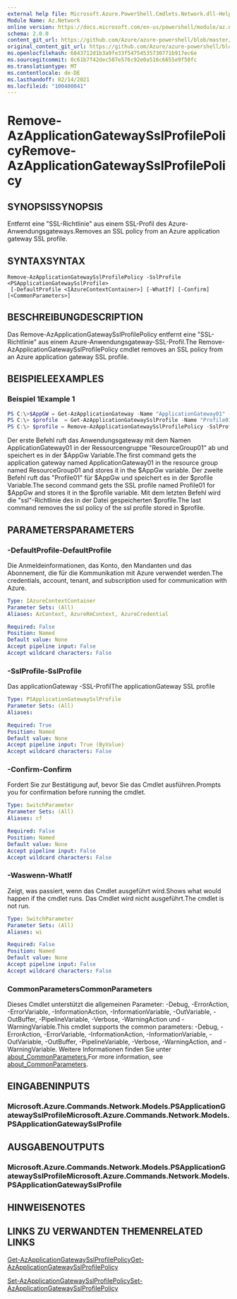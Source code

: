 ```yaml
---
external help file: Microsoft.Azure.PowerShell.Cmdlets.Network.dll-Help.xml
Module Name: Az.Network
online version: https://docs.microsoft.com/en-us/powershell/module/az.network/remove-azapplicationgatewaysslprofilepolicy
schema: 2.0.0
content_git_url: https://github.com/Azure/azure-powershell/blob/master/src/Network/Network/help/Remove-AzApplicationGatewaySslProfilePolicy.md
original_content_git_url: https://github.com/Azure/azure-powershell/blob/master/src/Network/Network/help/Remove-AzApplicationGatewaySslProfilePolicy.md
ms.openlocfilehash: 6843712d1b3a9fe33f54754535730771b917ec6e
ms.sourcegitcommit: 0c61b7f42dec507e576c92e0a516c6655e9f50fc
ms.translationtype: MT
ms.contentlocale: de-DE
ms.lasthandoff: 02/14/2021
ms.locfileid: "100400041"
---
```

# <span data-ttu-id="d9fbc-101">Remove-AzApplicationGatewaySslProfilePolicy</span><span class="sxs-lookup"><span data-stu-id="d9fbc-101">Remove-AzApplicationGatewaySslProfilePolicy</span></span>

## <span data-ttu-id="d9fbc-102">SYNOPSIS</span><span class="sxs-lookup"><span data-stu-id="d9fbc-102">SYNOPSIS</span></span>
<span data-ttu-id="d9fbc-103">Entfernt eine "SSL-Richtlinie" aus einem SSL-Profil des Azure-Anwendungsgateways.</span><span class="sxs-lookup"><span data-stu-id="d9fbc-103">Removes an SSL policy from an Azure application gateway SSL profile.</span></span>

## <span data-ttu-id="d9fbc-104">SYNTAX</span><span class="sxs-lookup"><span data-stu-id="d9fbc-104">SYNTAX</span></span>

```
Remove-AzApplicationGatewaySslProfilePolicy -SslProfile <PSApplicationGatewaySslProfile>
 [-DefaultProfile <IAzureContextContainer>] [-WhatIf] [-Confirm] [<CommonParameters>]
```

## <span data-ttu-id="d9fbc-105">BESCHREIBUNG</span><span class="sxs-lookup"><span data-stu-id="d9fbc-105">DESCRIPTION</span></span>
<span data-ttu-id="d9fbc-106">Das Remove-AzApplicationGatewaySslProfilePolicy entfernt eine "SSL-Richtlinie" aus einem Azure-Anwendungsgateway-SSL-Profil.</span><span class="sxs-lookup"><span data-stu-id="d9fbc-106">The Remove-AzApplicationGatewaySslProfilePolicy cmdlet removes an SSL policy from an Azure application gateway SSL profile.</span></span>

## <span data-ttu-id="d9fbc-107">BEISPIELE</span><span class="sxs-lookup"><span data-stu-id="d9fbc-107">EXAMPLES</span></span>

### <span data-ttu-id="d9fbc-108">Beispiel 1</span><span class="sxs-lookup"><span data-stu-id="d9fbc-108">Example 1</span></span>
```powershell
PS C:\>$AppGW = Get-AzApplicationGateway -Name "ApplicationGateway01" -ResourceGroupName "ResourceGroup01"
PS C:\> $profile  = Get-AzApplicationGatewaySslProfile -Name "Profile01" -ApplicationGateway $AppGw
PS C:\> $profile = Remove-AzApplicationGatewaySslProfilePolicy -SslProfile $profile
```

<span data-ttu-id="d9fbc-109">Der erste Befehl ruft das Anwendungsgateway mit dem Namen ApplicationGateway01 in der Ressourcengruppe "ResourceGroup01" ab und speichert es in der $AppGw Variable.</span><span class="sxs-lookup"><span data-stu-id="d9fbc-109">The first command gets the application gateway named ApplicationGateway01 in the resource group named ResourceGroup01 and stores it in the $AppGw variable.</span></span> <span data-ttu-id="d9fbc-110">Der zweite Befehl ruft das "Profile01" für $AppGw und speichert es in der $profile Variable.</span><span class="sxs-lookup"><span data-stu-id="d9fbc-110">The second command gets the SSL profile named Profile01 for $AppGw and stores it in the $profile variable.</span></span> <span data-ttu-id="d9fbc-111">Mit dem letzten Befehl wird die "ssl"-Richtlinie des in der Datei gespeicherten $profile.</span><span class="sxs-lookup"><span data-stu-id="d9fbc-111">The last command removes the ssl policy of the ssl profile stored in $profile.</span></span>

## <span data-ttu-id="d9fbc-112">PARAMETERS</span><span class="sxs-lookup"><span data-stu-id="d9fbc-112">PARAMETERS</span></span>

### <span data-ttu-id="d9fbc-113">-DefaultProfile</span><span class="sxs-lookup"><span data-stu-id="d9fbc-113">-DefaultProfile</span></span>
<span data-ttu-id="d9fbc-114">Die Anmeldeinformationen, das Konto, den Mandanten und das Abonnement, die für die Kommunikation mit Azure verwendet werden.</span><span class="sxs-lookup"><span data-stu-id="d9fbc-114">The credentials, account, tenant, and subscription used for communication with Azure.</span></span>

```yaml
Type: IAzureContextContainer
Parameter Sets: (All)
Aliases: AzContext, AzureRmContext, AzureCredential

Required: False
Position: Named
Default value: None
Accept pipeline input: False
Accept wildcard characters: False
```

### <span data-ttu-id="d9fbc-115">-SslProfile</span><span class="sxs-lookup"><span data-stu-id="d9fbc-115">-SslProfile</span></span>
<span data-ttu-id="d9fbc-116">Das applicationGateway -SSL-Profil</span><span class="sxs-lookup"><span data-stu-id="d9fbc-116">The applicationGateway SSL profile</span></span>

```yaml
Type: PSApplicationGatewaySslProfile
Parameter Sets: (All)
Aliases:

Required: True
Position: Named
Default value: None
Accept pipeline input: True (ByValue)
Accept wildcard characters: False
```

### <span data-ttu-id="d9fbc-117">-Confirm</span><span class="sxs-lookup"><span data-stu-id="d9fbc-117">-Confirm</span></span>
<span data-ttu-id="d9fbc-118">Fordert Sie zur Bestätigung auf, bevor Sie das Cmdlet ausführen.</span><span class="sxs-lookup"><span data-stu-id="d9fbc-118">Prompts you for confirmation before running the cmdlet.</span></span>

```yaml
Type: SwitchParameter
Parameter Sets: (All)
Aliases: cf

Required: False
Position: Named
Default value: None
Accept pipeline input: False
Accept wildcard characters: False
```

### <span data-ttu-id="d9fbc-119">-Waswenn</span><span class="sxs-lookup"><span data-stu-id="d9fbc-119">-WhatIf</span></span>
<span data-ttu-id="d9fbc-120">Zeigt, was passiert, wenn das Cmdlet ausgeführt wird.</span><span class="sxs-lookup"><span data-stu-id="d9fbc-120">Shows what would happen if the cmdlet runs.</span></span>
<span data-ttu-id="d9fbc-121">Das Cmdlet wird nicht ausgeführt.</span><span class="sxs-lookup"><span data-stu-id="d9fbc-121">The cmdlet is not run.</span></span>

```yaml
Type: SwitchParameter
Parameter Sets: (All)
Aliases: wi

Required: False
Position: Named
Default value: None
Accept pipeline input: False
Accept wildcard characters: False
```

### <span data-ttu-id="d9fbc-122">CommonParameters</span><span class="sxs-lookup"><span data-stu-id="d9fbc-122">CommonParameters</span></span>
<span data-ttu-id="d9fbc-123">Dieses Cmdlet unterstützt die allgemeinen Parameter: -Debug, -ErrorAction, -ErrorVariable, -InformationAction, -InformationVariable, -OutVariable, -OutBuffer, -PipelineVariable, -Verbose, -WarningAction und -WarningVariable.</span><span class="sxs-lookup"><span data-stu-id="d9fbc-123">This cmdlet supports the common parameters: -Debug, -ErrorAction, -ErrorVariable, -InformationAction, -InformationVariable, -OutVariable, -OutBuffer, -PipelineVariable, -Verbose, -WarningAction, and -WarningVariable.</span></span> <span data-ttu-id="d9fbc-124">Weitere Informationen finden Sie unter [about_CommonParameters.](http://go.microsoft.com/fwlink/?LinkID=113216)</span><span class="sxs-lookup"><span data-stu-id="d9fbc-124">For more information, see [about_CommonParameters](http://go.microsoft.com/fwlink/?LinkID=113216).</span></span>

## <span data-ttu-id="d9fbc-125">EINGABEN</span><span class="sxs-lookup"><span data-stu-id="d9fbc-125">INPUTS</span></span>

### <span data-ttu-id="d9fbc-126">Microsoft.Azure.Commands.Network.Models.PSApplicationGatewaySslProfile</span><span class="sxs-lookup"><span data-stu-id="d9fbc-126">Microsoft.Azure.Commands.Network.Models.PSApplicationGatewaySslProfile</span></span>

## <span data-ttu-id="d9fbc-127">AUSGABEN</span><span class="sxs-lookup"><span data-stu-id="d9fbc-127">OUTPUTS</span></span>

### <span data-ttu-id="d9fbc-128">Microsoft.Azure.Commands.Network.Models.PSApplicationGatewaySslProfile</span><span class="sxs-lookup"><span data-stu-id="d9fbc-128">Microsoft.Azure.Commands.Network.Models.PSApplicationGatewaySslProfile</span></span>

## <span data-ttu-id="d9fbc-129">HINWEISE</span><span class="sxs-lookup"><span data-stu-id="d9fbc-129">NOTES</span></span>

## <span data-ttu-id="d9fbc-130">LINKS ZU VERWANDTEN THEMEN</span><span class="sxs-lookup"><span data-stu-id="d9fbc-130">RELATED LINKS</span></span>



[<span data-ttu-id="d9fbc-131">Get-AzApplicationGatewaySslProfilePolicy</span><span class="sxs-lookup"><span data-stu-id="d9fbc-131">Get-AzApplicationGatewaySslProfilePolicy</span></span>](./Get-AzApplicationGatewaySslProfilePolicy.md)

[<span data-ttu-id="d9fbc-132">Set-AzApplicationGatewaySslProfilePolicy</span><span class="sxs-lookup"><span data-stu-id="d9fbc-132">Set-AzApplicationGatewaySslProfilePolicy</span></span>](./Set-AzApplicationGatewaySslProfilePolicy.md)
